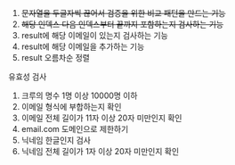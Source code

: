 1. ~~문자열을 두글자씩 끊어서 검증을 위한 비교 패턴을 만드는 기능~~
2. ~~해당 인덱스 다음 인덱스부터 끝까지 포함하는지 검사하는 기능~~
3. result에 해당 이메일이 있는지 검사하는 기능
4. result에 해당 이메일을 추가하는 기능
5. result 오름차순 정렬

유효성 검사

1. 크루의 명수 1명 이상 10000명 이하
2. 이메일 형식에 부합하는지 확인
3. 이메일 전체 길이가 11자 이상 20자 미만인지 확인
4. email.com 도메인으로 제한하기
5. 닉네임 한글인지 검사
6. 닉네임 전체 길이가 1자 이상 20자 미만인지 확인
